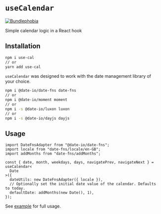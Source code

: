 # `useCalendar`

[![Bundlephobia](https://badgen.net/bundlephobia/minzip/use-cal)](https://bundlephobia.com/result?p=use-cal)

Simple calendar logic in a React hook

## Installation

```bash
npm i use-cal
// or
yarn add use-cal
```

`useCalendar` was designed to work with the date management library of your choice.

```bash
npm i @date-io/date-fns date-fns
// or
npm i @date-io/moment moment
// or
npm i -s @date-io/luxon luxon
// or
npm i -s @date-io/dayjs dayjs
```

## Usage

```tsx
import DateFnsAdapter from "@date-io/date-fns";
import locale from "date-fns/locale/en-GB";
import addMonths from "date-fns/addMonths";

const { date, month, weekdays, days, navigatePrev, navigateNext } = useCalendar<
  Date
>({
  dateUtils: new DateFnsAdapter({ locale }),
  // Optionally set the initial date value of the calendar. Defaults to today.
  defaultDate: addMonths(new Date(), 1),
});
```

See [example](https://github.com/stuart-williams/use-calendar/blob/main/pages/index.tsx) for full usage.
